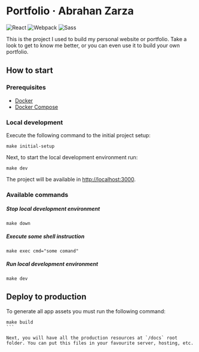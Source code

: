 # Portfolio · Abrahan Zarza

![React](https://img.shields.io/badge/React-18.2-blue)
![Webpack](https://img.shields.io/badge/Webpack-5.75-green)
![Sass](https://img.shields.io/badge/Sass-5.75-orange)

This is the project I used to build my personal website or portfolio. Take a look to get to know me better, or you can even use it to build your own portfolio.

## How to start

### Prerequisites

* [Docker](https://docs.docker.com/get-docker/)
* [Docker Compose](https://docs.docker.com/compose/install/)

### Local development

Execute the following command to the initial project setup:
```
make initial-setup
```

Next, to start the local development environment run:
```
make dev
```

The project will be available in [http://localhost:3000](http://localhost:3000).

### Available commands

##### Stop local development environment
```
make down
```

##### Execute some shell instruction
```
make exec cmd="some comand"
```

##### Run local development environment
```
make dev
```

## Deploy to production

To generate all app assets you must run the following command:
````
make build
```

Next, you will have all the production resources at `/docs` root folder. You can put this files in your favourite server, hosting, etc.